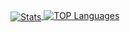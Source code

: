 <a href="https://rurq.xyz">
  
  
  
  <img alt="Stats" align="center" src="https://github-readme-stats.vercel.app/api?username=rurq-official&theme=monokai" />
  <img alt="TOP Languages" align="top" src="https://github-readme-stats.vercel.app/api/top-langs/?username=rurq-official&theme=monokai" />

  
  
 </a>
  
  
  
  
  
  
  

